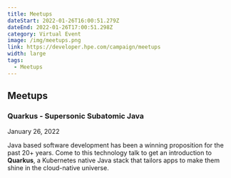```yaml
---
title: Meetups
dateStart: 2022-01-26T16:00:51.279Z
dateEnd: 2022-01-26T17:00:51.298Z
category: Virtual Event
image: /img/meetups.png
link: https://developer.hpe.com/campaign/meetups
width: large
tags:
  - Meetups
---
```

## Meetups

### Quarkus - Supersonic Subatomic Java

January 26, 2022

Java based software development has been a winning proposition for the past 20+ years. Come to this technology talk to get an introduction to **Quarkus**, a Kubernetes native Java stack that tailors apps to make them shine in the cloud-native universe.